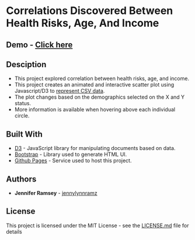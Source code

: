 # Correlations Discovered Between Health Risks, Age, And Income

## Demo - [Click here](https://jennylynnramz.github.io/health_risk_dashboard)

## Desciption
* This project explored correlation between health risks, age, and income.
* This project creates an animated and interactive scatter plot using Javascript/D3 to [represent CSV data](https://github.com/jennylynnramz/health_risk_dashboard/blob/master/assets/data/data.csv).
* The plot changes based on the demographics selected on the X and Y status.
* More information is available when hovering above each individual circle.

## Built With

* [D3](https://d3js.org/) - JavaScript library for manipulating documents based on data.
* [Bootstrap](https://getbootstrap.com/) - Library used to generate HTML UI. 
* [Github Pages](https://pages.github.com/) - Service used to host this project.


## Authors

* **Jennifer Ramsey** - [jennylynnramz](https://github.com/jennylynnramz)


## License

This project is licensed under the MIT License - see the [LICENSE.md](LICENSE.md) file for details
